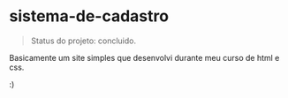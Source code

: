 # sistema-de-cadastro

> Status do projeto: concluido.

Basicamente um site simples que desenvolvi durante meu curso de html e css.

:)
